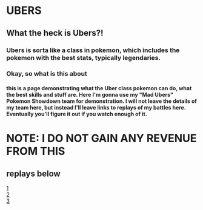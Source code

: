 # UBERS
## What the heck is Ubers?!
### Ubers is sorta like a class in pokemon, which includes the pokemon with the best stats, typically legendaries.
### Okay, so what is this about
#### this is a page demonstrating what the Uber class pokemon can do, what the best skills and stuff are. Here I'm gonna use my "Mad Ubers" Pokemon Showdown team for demonstration. I will not leave the details of my team here, but instead I'll leave links to replays of my battles here. Eventually you'll figure it out if you watch enough of it.
# NOTE: I DO NOT GAIN ANY REVENUE FROM THIS
## replays below
[1](https://replay.pokemonshowdown.com/gen8ubers-1164751476)
<br>[2](https://replay.pokemonshowdown.com/gen8ubers-1164734555)
<br>[3](https://replay.pokemonshowdown.com/gen8ubers-1164745737)
